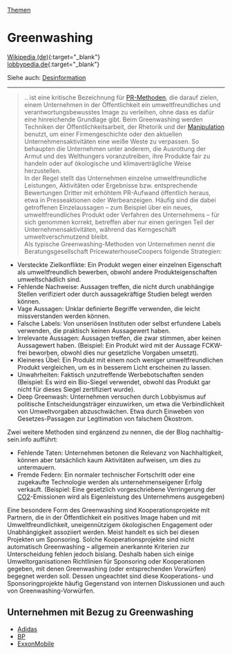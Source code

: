 [Themen](../themen.html)   

# Greenwashing

[Wikipedia (de)](https://de.wikipedia.org/wiki/Greenwashing){:target="_blank"}   
[lobbypedia.de](https://lobbypedia.de/wiki/Greenwashing){:target="_blank"}   

Siehe auch: [Desinformation](../thema/desinformation.html)   

---

> .. ist eine kritische Bezeichnung für [PR-Methoden](../thema/public-relations.html), die darauf zielen, einem Unternehmen in der Öffentlichkeit ein umweltfreundliches und verantwortungsbewusstes Image zu verleihen, ohne dass es dafür eine hinreichende Grundlage gibt.
Beim Greenwashing werden Techniken der Öffentlichkeitsarbeit, der Rhetorik und der [Manipulation](../thema/desinformation.html) benutzt, um einer Firmengeschichte oder den aktuellen Unternehmensaktivitäten eine weiße Weste zu verpassen. So behaupten die Unternehmen unter anderem, die Ausrottung der Armut und des Welthungers voranzutreiben, ihre Produkte fair zu handeln oder auf ökologische und klimaverträgliche Weise herzustellen.   
In der Regel stellt das Unternehmen einzelne umweltfreundliche Leistungen, Aktivitäten oder Ergebnisse bzw. entsprechende Bewertungen Dritter mit erhöhtem PR-Aufwand öffentlich heraus, etwa in Presseaktionen oder Werbeanzeigen. Häufig sind die dabei getroffenen Einzelaussagen – zum Beispiel über ein neues, umweltfreundliches Produkt oder Verfahren des Unternehmens – für sich genommen korrekt, betreffen aber nur einen geringen Teil der Unternehmensaktivitäten, während das Kerngeschäft umweltverschmutzend bleibt.   
Als typische Greenwashing-Methoden von Unternehmen nennt die Beratungsgesellschaft PricewaterhouseCoopers folgende Strategien:
* Versteckte Zielkonflikte: Ein Produkt wegen einer einzelnen Eigenschaft als umweltfreundlich bewerben, obwohl andere Produkteigenschaften umweltschädlich sind.
* Fehlende Nachweise: Aussagen treffen, die nicht durch unabhängige Stellen verifiziert oder durch aussagekräftige Studien belegt werden können.
* Vage Aussagen: Unklar definierte Begriffe verwenden, die leicht missverstanden werden können.
* Falsche Labels: Von unseriösen Instituten oder selbst erfundene Labels verwenden, die praktisch keinen Aussagewert haben.
* Irrelevante Aussagen: Aussagen treffen, die zwar stimmen, aber keinen Aussagewert haben. (Beispiel: Ein Produkt wird mit der Aussage FCKW-frei beworben, obwohl dies nur gesetzliche Vorgaben umsetzt).
* Kleineres Übel: Ein Produkt mit einem noch weniger umweltfreundlichen Produkt vergleichen, um es in besserem Licht erscheinen zu lassen.
* Unwahrheiten: Faktisch unzutreffende Werbebotschaften senden (Beispiel: Es wird ein Bio-Siegel verwendet, obwohl das Produkt gar nicht für dieses Siegel zertifiziert wurde).
* Deep Greenwash: Unternehmen versuchen durch Lobbyismus auf politische Entscheidungsträger einzuwirken, um etwa die Verbindlichkeit von Umweltvorgaben abzuschwächen. Etwa durch Einweben von Gesetzes-Passagen zur Legitimation von falschem Ökostrom.   

Zwei weitere Methoden sind ergänzend zu nennen, die der Blog nachhaltig-sein.info aufführt:
* Fehlende Taten: Unternehmen betonen die Relevanz von Nachhaltigkeit, können aber tatsächlich kaum Aktivitäten aufweisen, um dies zu untermauern.
* Fremde Federn: Ein normaler technischer Fortschritt oder eine zugekaufte Technologie werden als unternehmenseigener Erfolg verkauft. (Beispiel: Eine gesetzlich vorgeschriebene Verringerung der [CO2](../chemie/co2.html)-Emissionen wird als Eigenleistung des Unternehmens ausgegeben)   

Eine besondere Form des Greenwashing sind Kooperationsprojekte mit Partnern, die in der Öffentlichkeit ein positives Image haben und mit Umweltfreundlichkeit, uneigennützigem ökologischen Engagement oder Unabhängigkeit assoziiert werden. Meist handelt es sich bei diesen Projekten um Sponsoring. Solche Kooperationsprojekte sind nicht automatisch Greenwashing – allgemein anerkannte Kriterien zur Unterscheidung fehlen jedoch bislang. Deshalb haben sich einige Umweltorganisationen Richtlinien für Sponsoring oder Kooperationen gegeben, mit denen Greenwashing (oder entsprechenden Vorwürfen) begegnet werden soll. Dessen ungeachtet sind diese Kooperations- und Sponsoringprojekte häufig Gegenstand von internen Diskussionen und auch von Greenwashing-Vorwürfen.

## Unternehmen mit Bezug zu Greenwashing
* [Adidas](../konzerne/adidas_ag#greenwashing)
* [BP](../konzerne/bp#greenwashing)
* [ExxonMobile](../konzerne/exxon-mobil#greenwashing)
